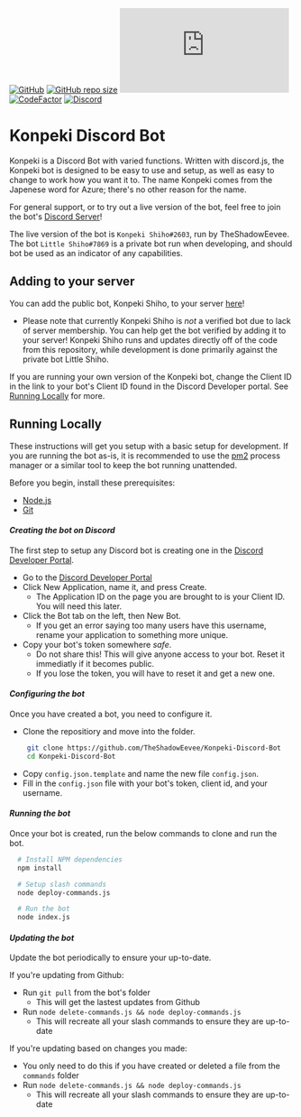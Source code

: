 [![GitHub](https://img.shields.io/github/license/TheShadowEevee/Konpeki-Discord-Bot)](https://github.com/TheShadowEevee/Konpeki-Discord-Bot/blob/master/LICENSE) [![GitHub repo size](https://img.shields.io/github/repo-size/TheShadowEevee/Konpeki-Discord-Bot)](https://github.com/TheShadowEevee/Konpeki-Discord-Bot) [![GitHub package.json dependency version (prod)](https://img.shields.io/github/package-json/dependency-version/TheShadowEevee/Konpeki-Discord-Bot/discord.js)](https://discord.js.org/) [![CodeFactor](https://www.codefactor.io/repository/github/theshadoweevee/konpeki-discord-bot/badge)](https://www.codefactor.io/repository/github/theshadoweevee/konpeki-discord-bot) [![Discord](https://img.shields.io/discord/1052844258173931540?label=discord)](https://discord.gg/Zt8zruXexJ)
# Konpeki Discord Bot

Konpeki is a Discord Bot with varied functions. Written with discord.js, the Konpeki bot is designed to be easy to use and setup, as well as easy to change to work how you want it to. The name Konpeki comes from the Japenese word for Azure; there's no other reason for the name.

For general support, or to try out a live version of the bot, feel free to join the bot's [Discord Server](https://discord.gg/Zt8zruXexJ)!

The live version of the bot is `Konpeki Shiho#2603`, run by TheShadowEevee. The bot `Little Shiho#7869` is a private bot run when developing, and should bot be used as an indicator of any capabilities.


## Adding to your server

You can add the public bot, Konpeki Shiho, to your server [here](https://discord.com/oauth2/authorize?client_id=812862868721631272&permissions=274877908992&scope=bot%20applications.commands)!
 - Please note that currently Konpeki Shiho is *not* a verified bot due to lack of server membership. You can help get the bot verified by adding it to your server! Konpeki Shiho runs and updates directly off of the code from this repository, while development is done primarily against the private bot Little Shiho.

If you are running your own version of the Konpeki bot, change the Client ID in the link to your bot's Client ID  found in the Discord Developer portal. See [Running Locally](#Running-Locally) for more.
## Running Locally

These instructions will get you setup with a basic setup for development.
If you are running the bot as-is, it is recommended to use the [pm2](https://pm2.io/) process manager or a similar tool to keep the bot running unattended.

Before you begin, install these prerequisites:
 - [Node.js](https://nodejs.org/en/download/)
 - [Git](https://git-scm.com/downloads/)

#### ***Creating the bot on Discord***
The first step to setup any Discord bot is creating one in the [Discord Developer Portal](https://discord.com/developers/).

 - Go to the [Discord Developer Portal](https://discord.com/developers/)
 - Click New Application, name it, and press Create.
   - The Application ID on the page you are brought to is your Client ID. You will need this later.
 - Click the Bot tab on the left, then New Bot.
   - If you get an error saying too many users have this username, rename your application to something more unique.
 - Copy your bot's token somewhere *safe*.
   - Do not share this! This will give anyone access to your bot. Reset it immediatly if it becomes public.
   - If you lose the token, you will have to reset it and get a new one.

#### ***Configuring the bot***
Once you have created a bot, you need to configure it.

 - Clone the repositiory and move into the folder.
   ```bash
    git clone https://github.com/TheShadowEevee/Konpeki-Discord-Bot
    cd Konpeki-Discord-Bot
   ```
 - Copy `config.json.template` and name the new file `config.json`.
 - Fill in the `config.json` file with your bot's token, client id, and your username.

#### ***Running the bot***
Once your bot is created, run the below commands to clone and run the bot.

```bash
  # Install NPM dependencies
  npm install

  # Setup slash commands
  node deploy-commands.js

  # Run the bot
  node index.js
```

#### ***Updating the bot***
Update the bot periodically to ensure your up-to-date. 

If you're updating from Github:
  - Run `git pull` from the bot's folder
    - This will get the lastest updates from Github
  - Run `node delete-commands.js && node deploy-commands.js`
    - This will recreate all your slash commands to ensure they are up-to-date

If you're updating based on changes you made:
  - You only need to do this if you have created or deleted a file from the `commands` folder
  - Run `node delete-commands.js && node deploy-commands.js`
    - This will recreate all your slash commands to ensure they are up-to-date
